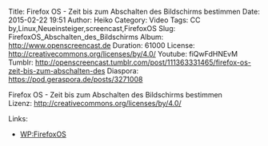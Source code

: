 Title: Firefox OS - Zeit bis zum Abschalten des Bildschirms bestimmen
Date: 2015-02-22 19:51
Author: Heiko
Category: Video
Tags: CC by,Linux,Neueinsteiger,screencast,FirefoxOS
Slug: FirefoxOS_Abschalten_des_Bildschirms
Album: http://www.openscreencast.de
Duration: 61000
License: http://creativecommons.org/licenses/by/4.0/
Youtube: fiQwFdHNEvM
Tumblr: http://openscreencast.tumblr.com/post/111363331465/firefox-os-zeit-bis-zum-abschalten-des
Diaspora: https://pod.geraspora.de/posts/3271008

Firefox OS - Zeit bis zum Abschalten des Bildschirms bestimmen  
Lizenz: <http://creativecommons.org/licenses/by/4.0/>  
  

Links:

  * [WP:FirefoxOS](http://de.wikipedia.org/wiki/Firefox_OS "Link zu wikipedia.org" )

